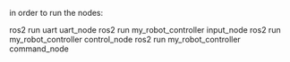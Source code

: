 in order to run the nodes:

ros2 run uart uart_node
ros2 run my_robot_controller input_node 
ros2 run my_robot_controller control_node
ros2 run my_robot_controller command_node 
